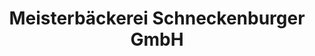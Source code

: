 ---
title: "Meisterbäckerei Schneckenburger GmbH"
url: /konstanz/meisterbaeckerei-schneckenburger-gmbh/
shop: Bäckerei
---